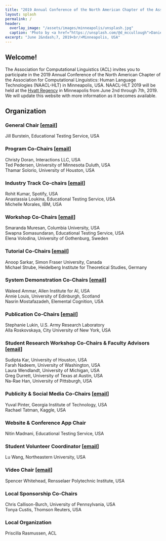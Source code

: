 ```yaml
---
title: "2019 Annual Conference of the North American Chapter of the Association for Computational Linguistics"
layout: splash
permalink: /
header:
  overlay_image: "/assets/images/minneapolis/unsplash.jpg"
  caption: 'Photo by <a href="https://unsplash.com/@d_mccullough">Daniel McCullough</a> on <a href="http://www.unsplash.com">Unsplash</a>'
excerpt: "June 2&ndash;7, 2019<br/>Minneapolis, USA"
---
```


<!-- <div class="text-center">
<a href="https://www.softconf.com/emnlp2018/papers/" target="_blank" class="btn btn--primary">Submit a Paper</a>
</div> -->

<h2>Welcome!</h2>

The Association for Computational Linguistics (ACL) invites you to participate in the 2019 Annual Conference of the North American Chapter of the Association for Computational Linguistics: Human Language Technologies (NAACL-HLT) in Minneapolis, USA. NAACL-HLT 2019 will be held at the [Hyatt Regency](https://www.hyatt.com/en-US/hotel/minnesota/hyatt-regency-minneapolis/msprm) in Minneapolis from June 2nd through 7th, 2019. We will update this website with more information as it becomes available.

<h2>Organization</h2>

<h3>General Chair [<a href="mailto:naacl2019.jillb@gmail.com">email</a>]</h3>
Jill Burstein, Educational Testing Service, USA <br/>

<h3>Program Co-Chairs [<a href="mailto:naacl-2019-program-chairs@googlegroups.com">email</a>]</h3>
Christy Doran, Interactions LLC, USA<br/>
Ted Pedersen, University of Minnesota Duluth, USA<br/>
Thamar Solorio, University of Houston, USA

<h3>Industry Track Co-chairs [<a href="mailto:naacl-2019-industry-track@googlegroups.com">email</a>]</h3>
Rohit Kumar, Spotify, USA<br/>
Anastassia Loukina, Educational Testing Service, USA<br/>
Michelle Morales, IBM, USA

<h3>Workshop Co-Chairs [<a href="mailto:workshops-naacl19@googlegroups.com">email</a>]</h3>
Smaranda Muresan, Columbia University, USA<br/>
Swapna Somasundaran, Educational Testing Service, USA<br/>
Elena Volodina, University of Gothenburg, Sweden

<h3>Tutorial Co-Chairs [<a href="mailto:staracl-2019-tutorials@googlegroups.com">email</a>]</h3>
Anoop Sarkar, Simon Fraser University, Canada<br/>
Michael Strube, Heidelberg Institute for Theoretical Studies, Germany

<h3>System Demonstration Co-Chairs [<a href="mailto:naacl-2019-demo-track@googlegroups.com">email</a>]</h3>
Waleed Ammar, Allen Institute for AI, USA<br/>
Annie Louis, University of Edinburgh, Scotland<br/>
Nasrin Mostafazadeh, Elemental Cognition, USA

<h3>Publication Co-Chairs [<a href="mailto:naacl-2019-publications@googlegroups.com">email</a>]</h3>
Stephanie Lukin, U.S. Army Research Laboratory<br/>
Alla Roskovskaya, City University of New York, USA

<h3>Student Research Workshop Co-Chairs &amp; Faculty Advisors [<a href="mailto:naacl-2019-student-research-workshop@googlegroups.com">email</a>]</h3>
Sudipta Kar, University of Houston, USA<br/>
Farah Nadeem, University of Washington, USA<br/>
Laura Wendlandt, University of Michigan, USA<br/>
Greg Durrett, University of Texas at Austin, USA<br/>
Na-Rae Han, University of Pittsburgh, USA

<h3>Publicity &amp; Social Media Co-Chairs [<a href="mailto:naacl-2019-social-media@googlegroups.com">email</a>]</h3>
Yuval Pinter, Georgia Institute of Technology, USA<br/>
Rachael Tatman, Kaggle, USA

<h3>Website &amp; Conference App Chair</h3>
Nitin Madnani, Educational Testing Service, USA

<h3>Student Volunteer Coordinator [<a href="mailto:luwang@ccs.neu.edu">email</a>]</h3>
Lu Wang, Northeastern University, USA

<h3>Video Chair [<a href="mailto:srwhitehead31@gmail.com">email</a>]</h3>
Spencer Whitehead, Rensselaer Polytechnic Institute, USA

<h3>Local Sponsorship Co-Chairs</h3>
Chris Callison-Burch, University of Pennsylvania, USA<br/>
Tonya Custis, Thomson Reuters, USA

<h3>Local Organization</h3>
Priscilla Rasmussen, ACL